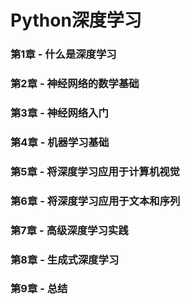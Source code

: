 # Python深度学习

### 第1章 - 什么是深度学习

### 第2章 - 神经网络的数学基础

### 第3章 - 神经网络入门

### 第4章 - 机器学习基础

### 第5章 - 将深度学习应用于计算机视觉

### 第6章 - 将深度学习应用于文本和序列

### 第7章 - 高级深度学习实践

### 第8章 - 生成式深度学习

### 第9章 - 总结

